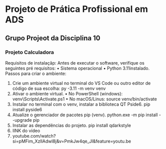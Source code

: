 # Projeto de Prática Profissional em ADS
## Grupo Projeot da Disciplina 10
### Projeto Calculadora

Requisitos de instalaçãp:
Antes de executar o software, verifique os seguintes pré requisitos:
•	Sistema operacional
•	Python 3.11instalado.
Passos para criar o ambiente:
1.	Crie um ambiente virtual no terminal do VS Code ou outro editor de código de sua escolha:
py -3.11 -m venv venv
2.	Ativar o ambiente virtual.
•	No PowerShell (windows):
venv\Scripts\Activate.ps1
•	No macOS/Linus:
source venv/bin/activate
3.	Instalar no terminal com o venv, instalar a biblioteca QT Pside6.
pip install pyside6
4.	Atualize o gerenciador de pacotes pip (venv).
python.exe -m pip install --upgrade pip
5.	Instalar as dependências do projeto.
pip install qdarkstyle
6. lINK do vídeo
7. youtube.com/watch?si=pMFim_XzlIAdwl8j&v=PmkJw4qe_JI&feature=youtu.be 

